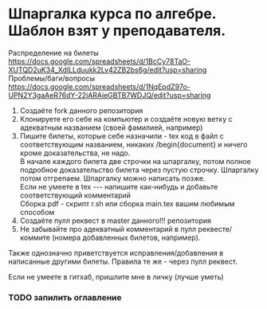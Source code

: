# Шпаргалка курса по алгебре. Шаблон взят у преподавателя.  

Распределение на билеты
https://docs.google.com/spreadsheets/d/1BcCy78TaO-XUTQD2uK34_XdILLduukk2Lv42ZB2bs6g/edit?usp=sharing  
Проблемы/баги/вопросы  
https://docs.google.com/spreadsheets/d/1NqEpdZ97o-UPN2Y3gaAeR76dY-22jARAieGBTB7WDJQ/edit?usp=sharing  
  

1) Создаёте fork данного репозитория  
2) Клонируете его себе на компьютер и создаёте новую ветку с адекватным названием (своей фамилией, например)  
3) Пишите билеты, которые себе назначили - tex код в файл с соответствующим названием, никаких /begin{document} и ничего кроме доказательства, не надо.    
В начале каждого билета две строчки на шпаргалку, потом полное подробное доказательство билета через пустую строчку. Шпаргалку потом отгрепаем. Шпаргалку можно написать позже.  
Если не умеете в tex --- напишите как-нибудь и добавьте соответствующий комментарий   
Сборка pdf - скрипт r.sh или сборка main.tex вашим любимым способом   
4) Создаёте пулл реквест в master данного!!! репозитория  
5) Не забывайте про адекватный комментарий в пулл реквесте/коммите (номера добавленных билетов, например).  

Также однозначно приветствуется исправления/добавления в написанные другими билеты. Правила те же - через пулл реквест.  

Если не умеете в гитхаб, пришлите мне в личку (лучше уметь)  

### TODO запилить оглавление
